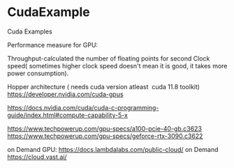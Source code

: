 # CudaExample
Cuda Examples 

Performance measure for GPU:

Throughput-calculated the number of floating points for second
Clock speed( sometimes higher clock speed doesn't mean it is good, it takes more power consumption).

Hopper architecture ( needs cuda version atleast  cuda 11.8 toolkit)
https://developer.nvidia.com/cuda-gpus

https://docs.nvidia.com/cuda/cuda-c-programming-guide/index.html#compute-capability-5-x

https://www.techpowerup.com/gpu-specs/a100-pcie-40-gb.c3623
https://www.techpowerup.com/gpu-specs/geforce-rtx-3090.c3622


on Demand GPU: https://docs.lambdalabs.com/public-cloud/
on Demand https://cloud.vast.ai/



